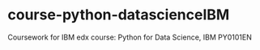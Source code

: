 # course-python-datascienceIBM
Coursework for IBM edx course: Python for Data Science, IBM PY0101EN
